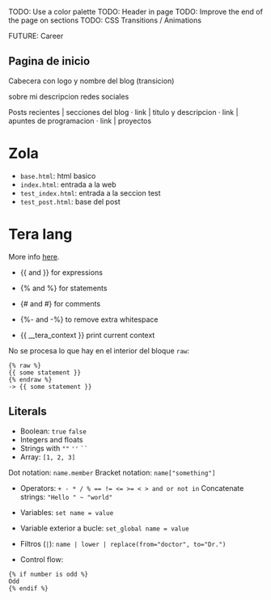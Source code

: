 TODO: Use a color palette
TODO: Header in page
TODO: Improve the end of the page on sections
TODO: CSS Transitions / Animations

FUTURE: Career

Pagina de inicio
----------------

Cabecera con logo y nombre del blog (transicion)

sobre mi
    descripcion
    redes sociales

Posts recientes  | secciones del blog
 · link          | titulo y descripcion
 · link          |     apuntes de programacion
 · link          |     proyectos

# Zola
+ `base.html`: html basico
+ `index.html`: entrada a la web
+ `test_index.html`: entrada a la seccion test
+ `test_post.html`: base del post

# Tera lang
More info [here](https://tera.netlify.app/docs/).

+ {{ and }} for expressions
+ {% and %} for statements
+ {# and #} for comments
+ {%- and -%} to remove extra whitespace

+ {{ __tera_context }} print current context

No se procesa lo que hay en el interior del bloque `raw`:

```tera
{% raw %}
{{ some statement }}
{% endraw %}
-> {{ some statement }}
```

## Literals

+ Boolean: `true` `false`
+ Integers and floats
+ Strings with `""` `''` ` `` `
+ Array: `[1, 2, 3]`

Dot notation: `name.member`
Bracket notation: `name["something"]`

+ Operators: `+ - * / % == != <= >= < > and or not in`
Concatenate strings: `"Hello " ~ "world"`
+ Variables: `set name = value`
+ Variable exterior a bucle: `set_global name = value`
+ Filtros (`|`): `name | lower | replace(from="doctor", to="Dr.")`

+ Control flow:
```tera
{% if number is odd %}
Odd
{% endif %}
```
